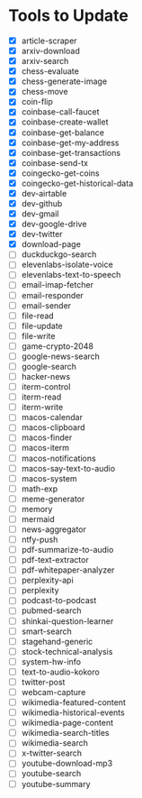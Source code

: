 # Tools to Update

- [x] article-scraper
- [x] arxiv-download
- [x] arxiv-search
- [x] chess-evaluate
- [x] chess-generate-image
- [x] chess-move
- [x] coin-flip
- [x] coinbase-call-faucet
- [x] coinbase-create-wallet
- [x] coinbase-get-balance
- [x] coinbase-get-my-address
- [x] coinbase-get-transactions
- [x] coinbase-send-tx
- [x] coingecko-get-coins
- [x] coingecko-get-historical-data
- [x] dev-airtable
- [x] dev-github
- [x] dev-gmail
- [x] dev-google-drive
- [x] dev-twitter
- [x] download-page
- [ ] duckduckgo-search
- [ ] elevenlabs-isolate-voice
- [ ] elevenlabs-text-to-speech
- [ ] email-imap-fetcher
- [ ] email-responder
- [ ] email-sender
- [ ] file-read
- [ ] file-update
- [ ] file-write
- [ ] game-crypto-2048
- [ ] google-news-search
- [ ] google-search
- [ ] hacker-news
- [ ] iterm-control
- [ ] iterm-read
- [ ] iterm-write
- [ ] macos-calendar
- [ ] macos-clipboard
- [ ] macos-finder
- [ ] macos-iterm
- [ ] macos-notifications
- [ ] macos-say-text-to-audio
- [ ] macos-system
- [ ] math-exp
- [ ] meme-generator
- [ ] memory
- [ ] mermaid
- [ ] news-aggregator
- [ ] ntfy-push
- [ ] pdf-summarize-to-audio
- [ ] pdf-text-extractor
- [ ] pdf-whitepaper-analyzer
- [ ] perplexity-api
- [ ] perplexity
- [ ] podcast-to-podcast
- [ ] pubmed-search
- [ ] shinkai-question-learner
- [ ] smart-search
- [ ] stagehand-generic
- [ ] stock-technical-analysis
- [ ] system-hw-info
- [ ] text-to-audio-kokoro
- [ ] twitter-post
- [ ] webcam-capture
- [ ] wikimedia-featured-content
- [ ] wikimedia-historical-events
- [ ] wikimedia-page-content
- [ ] wikimedia-search-titles
- [ ] wikimedia-search
- [ ] x-twitter-search
- [ ] youtube-download-mp3
- [ ] youtube-search
- [ ] youtube-summary
